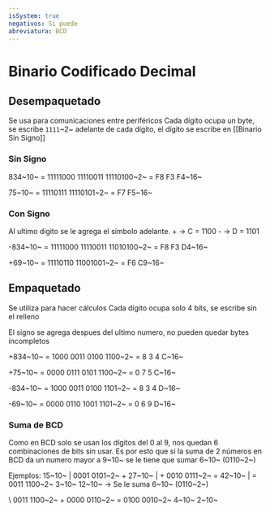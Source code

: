 ```yaml
---
isSystem: true
negativos: Si puede
abreviatura: BCD
---
```

# Binario Codificado Decimal

## Desempaquetado

Se usa para comunicaciones entre periféricos
Cada dígito ocupa un byte, se escribe `1111`~2~ adelante de cada dígito, el dígito se escribe en [[Binario Sin Signo]]

### Sin Signo

834~10~ = 11111000 11110011 11110100~2~
            =       F8              F3              F4~16~

75~10~ = 11110111 11110101~2~
         =       F7             F5~16~

### Con Signo

Al ultimo dígito se le agrega el símbolo adelante.
\+ -> C = 1100
\- -> D = 1101

-834~10~ = 11111000 11110011 11010100~2~
               =       F8              F3              D4~16~

+69~10~ = 11110110 11001001~2~
            =      F6               C9~16~

## Empaquetado

Se utiliza para hacer cálculos
Cada dígito ocupa solo 4 bits, se escribe sin el relleno

El signo se agrega despues del ultimo numero, no pueden quedar bytes incompletos

+834~10~ = 1000 0011 0100 1100~2~
            =       8         3        4         C~16~

+75~10~ = 0000 0111 0101 1100~2~
         =     0         7       5         C~16~

-834~10~ = 1000 0011 0100 1101~2~
               =    8         3        4        D~16~

-69~10~ = 0000 0110 1001 1101~2~
            =     0         6        9       D~16~

### Suma de BCD

Como en BCD solo se usan los dígitos del 0 al 9, nos quedan 6 combinaciones de bits sin usar. Es por esto que si la suma de 2 números en BCD da un numero mayor a 9~10~ se le tiene que sumar 6~10~ (0110~2~)

Ejemplos:
   15~10~  |     0001  0101~2~
\+ 27~10~  | + 0010   0111~2~
\= 42~10~  | = 0011    1100~2~
                       3~10~       12~10~ -> Se le suma 6~10~ (0110~2~)

\     0011  1100~2~
\+  0000 0110~2~
\= 0100   0010~2~
      4~10~       2~10~
